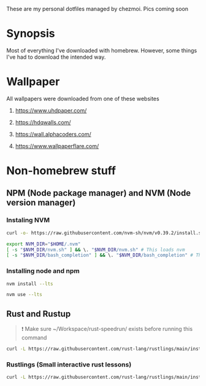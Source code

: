 These are my personal dotfiles managed by chezmoi. Pics coming soon

# Synopsis

Most of everything I've downloaded with homebrew. However, some things I've had to download the intended way.

# Wallpaper

All wallpapers were downloaded from one of these websites

1. https://www.uhdpaper.com/

2. https://hdqwalls.com/

3. https://wall.alphacoders.com/

4. https://www.wallpaperflare.com/

# Non-homebrew stuff

## NPM (Node package manager) and NVM (Node version manager)

### Instaling NVM

```bash
curl -o- https://raw.githubusercontent.com/nvm-sh/nvm/v0.39.2/install.sh | bash
```

```bash
export NVM_DIR="$HOME/.nvm"
[ -s "$NVM_DIR/nvm.sh" ] && \. "$NVM_DIR/nvm.sh" # This loads nvm
[ -s "$NVM_DIR/bash_completion" ] && \. "$NVM_DIR/bash_completion" # This loads nvm bash_completion
```

### Installing node and npm

```bash
nvm install --lts
```

```bash
nvm use --lts
```

## Rust and Rustup

> ❗️ Make sure ~/Workspace/rust-speedrun/ exists before running this command

```bash
curl -L https://raw.githubusercontent.com/rust-lang/rustlings/main/install.sh | bash -s ~/Workspace/rust-speedrun
```

### Rustlings (Small interactive rust lessons)

```bash
curl -L https://raw.githubusercontent.com/rust-lang/rustlings/main/install.sh | bash -s ~/Workspace/rust-speedrun/rustlings
```
